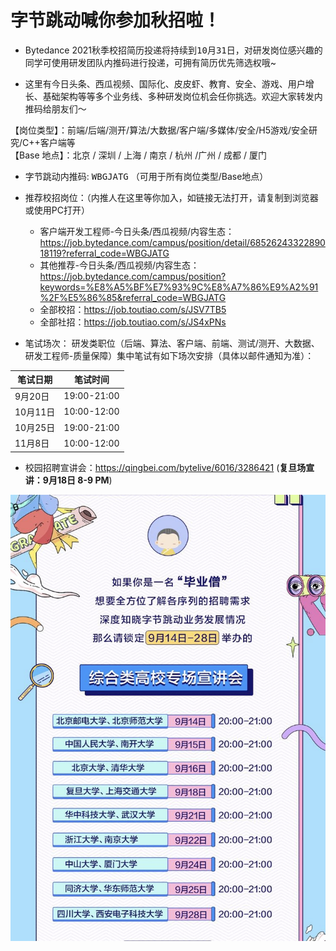 # 字节跳动喊你参加秋招啦！

- Bytedance 2021秋季校招简历投递将持续到<kbd>10月31日</kbd>，对研发岗位感兴趣的同学可使用研发团队内推码进行投递，可拥有简历优先筛选权哦~

- 这里有今日头条、西瓜视频、国际化、皮皮虾、教育、安全、游戏、用户增长、基础架构等等多个业务线、多种研发岗位机会任你挑选。欢迎大家转发内推码给朋友们～

【岗位类型】：前端/后端/测开/算法/大数据/客户端/多媒体/安全/H5游戏/安全研究/C++客户端等  
【Base 地点】：北京 / 深圳 / 上海 / 南京 / 杭州 /广州 / 成都 / 厦门  

- 字节跳动内推码: <kbd>WBGJATG</kbd> （可用于所有岗位类型/Base地点）

- 推荐校招岗位：（内推人在这里等你加入，如链接无法打开，请复制到浏览器或使用PC打开）
  - 客户端开发工程师-今日头条/西瓜视频/内容生态：https://job.bytedance.com/campus/position/detail/6852624332289018119?referral_code=WBGJATG
  - 其他推荐-今日头条/西瓜视频/内容生态：https://job.bytedance.com/campus/position?keywords=%E8%A5%BF%E7%93%9C%E8%A7%86%E9%A2%91%2F%E5%86%85&referral_code=WBGJATG
  - 全部校招：https://job.toutiao.com/s/JSV7TB5
  - 全部社招：https://job.toutiao.com/s/JS4xPNs

- 笔试场次：
研发类职位（后端、算法、客户端、前端、测试/测开、大数据、研发工程师-质量保障）集中笔试有如下场次安排（具体以邮件通知为准）：  
  
|笔试日期|笔试时间|
|------|-------|
|9月20日|19:00-21:00|
|10月11日|10:00-12:00|
|10月25日|19:00-21:00|
|11月8日|10:00-12:00|
  
- 校园招聘宣讲会：https://qingbei.com/bytelive/6016/3286421 (**复旦场宣讲：9月18日 8-9 PM**)

![宣讲安排](./school.png)
